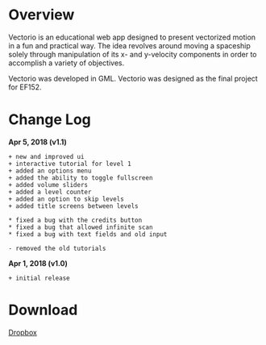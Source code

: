 # Overview

Vectorio is an educational web app designed to present vectorized motion in a fun and practical way. The idea revolves around moving a spaceship solely through manipulation of its x- and y-velocity components in order to accomplish a variety of objectives.

Vectorio was developed in GML. Vectorio was designed as the final project for EF152.

# Change Log

**Apr 5, 2018 (v1.1)**
```
+ new and improved ui
+ interactive tutorial for level 1
+ added an options menu
+ added the ability to toggle fullscreen
+ added volume sliders
+ added a level counter
+ added an option to skip levels
+ added title screens between levels

* fixed a bug with the credits button
* fixed a bug that allowed infinite scan
* fixed a bug with text fields and old input

- removed the old tutorials
```

**Apr 1, 2018 (v1.0)**
```
+ initial release
```

# Download

[Dropbox](https://www.dropbox.com/s/ww5lemwkfdn1a6l/vectorio1.1.zip?dl=1)
